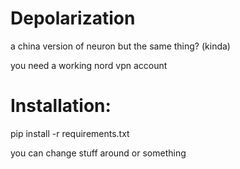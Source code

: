# Depolarization
a china version of neuron but the same thing? (kinda)

you need a working nord vpn account

# Installation:

pip install -r requirements.txt

you can change stuff around or something
